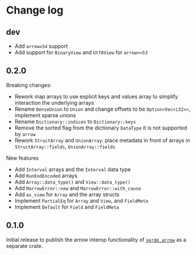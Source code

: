 # Change log

## dev

- Add `arrow=54` support
- Add support for `BinaryView` and `Utf8View` for `arrow>=53`

## 0.2.0

Breaking changes:

- Rework map arrays to use explicit keys and values array to simplify interaction the underlying
  arrays
- Rename `DenseUnion` to `Union` and change offsets to be `Option<Vec<i32>>`, implement sparse
  unions
- Rename `Dictionary::indices` to `Dictionary::keys`
- Remove the sorted flag from the dictionary `DataType` it is not supported by `arrow`
- Rework `StructArray` and `UnionArray`: place metadata in front of arrays in `StructArray::fields`,
  `UnionArray::fields`

New features

- Add `Interval` arrays and the `Interval` data type
- Add `RunEndEncoded` arrays
- Add `Array::data_type()` and  `View::data_type()`
- Add `MarrowError::new` and `MarrowError::with_cause`
- Add `as_view` for `Array` and the array structs
- Implement `PartialEq` for `Array` and `View`, and `FieldMeta`
- Implement `Default` for `Field` and `FieldMeta`

## 0.1.0

Initial release to publish the arrow interop functionality of
[`serde_arrow`](https://github.com/chmp/serde_arrow) as a separate crate.

